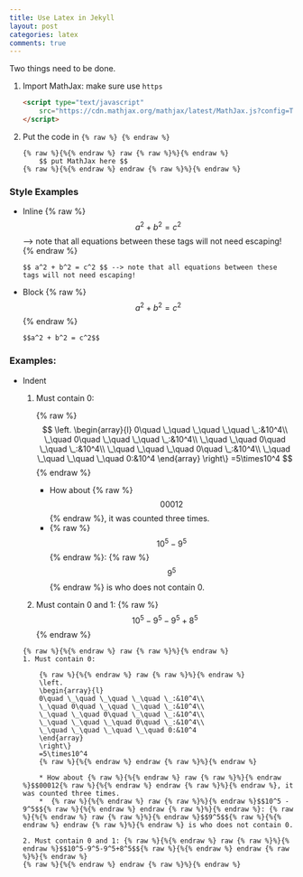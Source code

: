 ```yaml
---
title: Use Latex in Jekyll
layout: post
categories: latex
comments: true
---
```

Two things need to be done.

<!--more-->

1. Import MathJax: make sure use ```https```
    ``` html
    <script type="text/javascript"
        src="https://cdn.mathjax.org/mathjax/latest/MathJax.js?config=TeX-AMS-MML_HTMLorMML">
    </script>
    ```
2. Put the code in ```{% raw %} {% endraw %}```
    ```
    {% raw %}{%{% endraw %} raw {% raw %}%}{% endraw %}
        $$ put MathJax here $$
    {% raw %}{%{% endraw %} endraw {% raw %}%}{% endraw %}
    ```
    
### Style Examples

* Inline
    {% raw %}
    $$ a^2 + b^2 = c^2 $$ --> note that all equations between these tags will not need escaping! 
    {% endraw %}

    ```
    $$ a^2 + b^2 = c^2 $$ --> note that all equations between these tags will not need escaping!
    ```

* Block
    {% raw %}
    $$ a^2 + b^2 = c^2 $$
    {% endraw %}

    ```
    $$a^2 + b^2 = c^2$$
    ```


### Examples:

* Indent

    1. Must contain 0: 

        {% raw %}$$
        \left.
        \begin{array}{l}
        0\quad \_\quad \_\quad \_\quad \_:&10^4\\
        \_\quad 0\quad \_\quad \_\quad \_:&10^4\\
        \_\quad \_\quad 0\quad \_\quad \_:&10^4\\
        \_\quad \_\quad \_\quad 0\quad \_:&10^4\\
        \_\quad \_\quad \_\quad \_\quad 0:&10^4
        \end{array}
        \right\}
        =5\times10^4
        $${% endraw %}

        * How about {% raw %}$$00012$${% endraw %}, it was counted three times.
        * {% raw %}$$10^5 - 9^5$${% endraw %}: {% raw %}$$9^5$${% endraw %} is who does not contain 0.

    2. Must contain 0 and 1: {% raw %}$$10^5-9^5-9^5+8^5$${% endraw %}

    ```
    {% raw %}{%{% endraw %} raw {% raw %}%}{% endraw %}
    1. Must contain 0: 

        {% raw %}{%{% endraw %} raw {% raw %}%}{% endraw %}
        \left.
        \begin{array}{l}
        0\quad \_\quad \_\quad \_\quad \_:&10^4\\
        \_\quad 0\quad \_\quad \_\quad \_:&10^4\\
        \_\quad \_\quad 0\quad \_\quad \_:&10^4\\
        \_\quad \_\quad \_\quad 0\quad \_:&10^4\\
        \_\quad \_\quad \_\quad \_\quad 0:&10^4
        \end{array}
        \right\}
        =5\times10^4
        {% raw %}{%{% endraw %} endraw {% raw %}%}{% endraw %}

        * How about {% raw %}{%{% endraw %} raw {% raw %}%}{% endraw %}$$00012{% raw %}{%{% endraw %} endraw {% raw %}%}{% endraw %}, it was counted three times.
        *  {% raw %}{%{% endraw %} raw {% raw %}%}{% endraw %}$$10^5 - 9^5$${% raw %}{%{% endraw %} endraw {% raw %}%}{% endraw %}: {% raw %}{%{% endraw %} raw {% raw %}%}{% endraw %}$$9^5$${% raw %}{%{% endraw %} endraw {% raw %}%}{% endraw %} is who does not contain 0.

    2. Must contain 0 and 1: {% raw %}{%{% endraw %} raw {% raw %}%}{% endraw %}$$10^5-9^5-9^5+8^5$${% raw %}{%{% endraw %} endraw {% raw %}%}{% endraw %}
    {% raw %}{%{% endraw %} endraw {% raw %}%}{% endraw %}
    ```